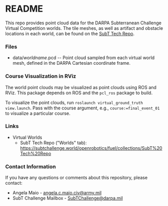 # README #

This repo provides point cloud data for the DARPA Subterranean Challenge Virtual Competition worlds. The tile meshes, as well as artifact and obstacle locations in each world, can be found on the [SubT Tech Repo](https://subtchallenge.world/openrobotics/fuel/collections/SubT%20Tech%20Repo).

### Files ###

* data/_worldname_.pcd -- Point cloud sampled from each virtual world mesh, defined in the DARPA Cartesian coordinate frame.

### Course Visualization in RViz ###

The world point clouds may be visualized as point clouds using ROS and RViz. This package depends on ROS and the `pcl_ros` package to build. 

To visualize the point clouds, run `roslaunch virtual_ground_truth view.launch`. Pass with the course argument, e.g., `course:=final_event_01` to visualize a particular course.

### Links ###

* Virtual Worlds
    * SubT Tech Repo ("Worlds" tab): https://subtchallenge.world/openrobotics/fuel/collections/SubT%20Tech%20Repo

### Contact Information ###

If you have any questions or comments about this repository, please contact:

* Angela Maio - angela.c.maio.civ@army.mil
* SubT Challenge Mailbox - SubTChallenge@darpa.mil
    
